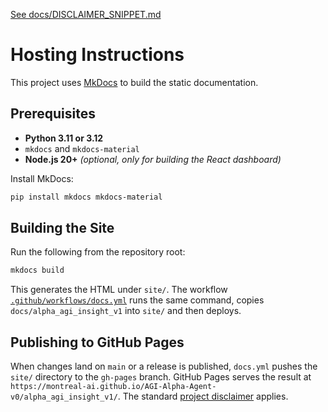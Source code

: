 [See docs/DISCLAIMER_SNIPPET.md](../docs/DISCLAIMER_SNIPPET.md)

# Hosting Instructions

This project uses [MkDocs](https://www.mkdocs.org/) to build the static documentation.

## Prerequisites

- **Python 3.11 or 3.12**
- `mkdocs` and `mkdocs-material`
- **Node.js 20+** *(optional, only for building the React dashboard)*

Install MkDocs:

```bash
pip install mkdocs mkdocs-material
```

## Building the Site

Run the following from the repository root:

```bash
mkdocs build
```

This generates the HTML under `site/`. The workflow
[`.github/workflows/docs.yml`](../.github/workflows/docs.yml) runs the same
command, copies `docs/alpha_agi_insight_v1` into `site/` and then deploys.

## Publishing to GitHub Pages

When changes land on `main` or a release is published, `docs.yml` pushes the
`site/` directory to the `gh-pages` branch. GitHub Pages serves the result at
`https://montreal-ai.github.io/AGI-Alpha-Agent-v0/alpha_agi_insight_v1/`.
The standard [project disclaimer](DISCLAIMER_SNIPPET.md) applies.

